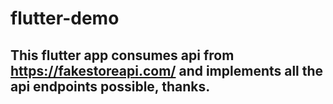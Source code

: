 # flutter-demo

## This flutter app consumes api from https://fakestoreapi.com/ and implements all the api endpoints possible, thanks.
